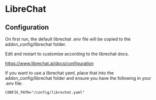 # LibreChat

## Configuration

On first run, the default librechat .env file will be copied to the addon_config/librechat folder.

Edit and restart to customise according to the librechat docs.

https://www.librechat.ai/docs/configuration

If you want to use a librechat yaml, place that into the addon_config/librechat folder and ensure you have the following in your .env file:

```
CONFIG_PATH="/config/librechat.yaml"
```
